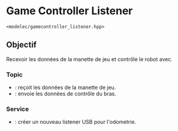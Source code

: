 ﻿# Game Controller Listener
`<modelec/gamecontroller_listener.hpp>`

## Objectif
Recevoir les données de la manette de jeu et contrôle le robot avec.

### Topic
- [](Joy-Topic.md) : reçoit les données de la manette de jeu.
- [](Arm-Control-Topic.md) : envoie les données de contrôle du bras.

### Service
- [](Add-Serial-Listener-Service.md) : créer un nouveau listener USB pour l'odometrie.